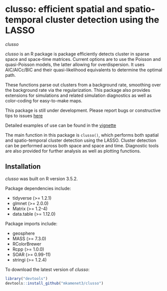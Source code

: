 # clusso: efficient spatial and spatio-temporal cluster detection using the LASSO
_clusso_




*clusso* is an R package is package efficiently detects cluster in sparse space
and space-time matrices. Current options are to use the Poisson and quasi-Poisson models, the latter allowing for overdispersion. It uses AIC/AICc/BIC and their quasi-likelihood equivalents to determine the optimal path.

These functions parse out clusters from a background rate, smoothing over the background rate via the regularization. This package also provides extensions for simulations and related simulation diagnostics as well as color-coding for easy-to-make maps. 

This package is still under development. Please report bugs or constructive
tips to issues [here](https://github.com/mkamenet3/clusso/issues)

Detailed examples of use can be found in the [vignette](github.com/mkamenet3/clusso/tree/master/vignettes)


The main function in this package is ```clusso()```, which performs both spatial and spatio-temporal cluster detection using the LASSO. Cluster detection can be performed across both space and space and time. Diagnostic tools are also provided for further analysis as well as plotting functions. 



## Installation

*clusso* was built on R version 3.5.2. 

Package dependencies include:

- tidyverse (>= 1.2.1)
- glmnet (>= 2.0.0)
- Matrix (>= 1.2-4)
- data.table (>= 1.12.0)

Package imports include:

- geosphere
- MASS  (>= 7.3.0)
- RColorBrewer
- Rcpp (>= 1.0.0)
- SOAR (>= 0.99-11)
- stringi (>= 1.2.4)





To download the latest version of *clusso*:

```R
library("devtools")
devtools::install_github("mkamenet3/clusso")
```



